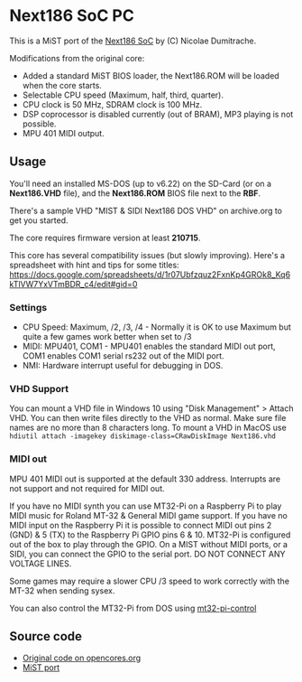 # Next186 SoC PC

This is a MiST port of the [Next186 SoC](https://opencores.org/projects/next186_soc_pc) by (C) Nicolae Dumitrache.

Modifications from the original core:

- Added a standard MiST BIOS loader, the Next186.ROM will be loaded when the core starts.
- Selectable CPU speed (Maximum, half, third, quarter).
- CPU clock is 50 MHz, SDRAM clock is 100 MHz.
- DSP coprocessor is disabled currently (out of BRAM), MP3 playing is not possible.
- MPU 401 MIDI output.

## Usage

You'll need an installed MS-DOS (up to v6.22) on the SD-Card (or on a **Next186.VHD** file),
and the **Next186.ROM** BIOS file next to the **RBF**. 

There's a sample VHD "MIST & SIDI Next186 DOS VHD" on archive.org to get you started.

The core requires firmware version at least **210715**.

This core has several compatibility issues (but slowly improving). Here's a spreadsheet with
hint and tips for some titles:
https://docs.google.com/spreadsheets/d/1r07Ubfzquz2FxnKp4GROk8_Kq6kTlVW7YxVTmBDR_c4/edit#gid=0

### Settings

- CPU Speed: Maximum, /2, /3, /4 - Normally it is OK to use Maximum but quite a few games work better when set to /3 
- MIDI: MPU401, COM1 - MPU401 enables the standard MIDI out port, COM1 enables COM1 serial rs232 out of the MIDI port.
- NMI: Hardware interrupt useful for debugging in DOS.

### VHD Support

You can mount a VHD file in Windows 10 using "Disk Management" > Attach VHD. You can then write files directly to the VHD as normal. Make sure file names are no more than 8 characters long.
To mount a VHD in MacOS use `hdiutil attach -imagekey diskimage-class=CRawDiskImage Next186.vhd`

### MIDI out

MPU 401 MIDI out is supported at the default 330 address. Interrupts are not support and not required for MIDI out. 

If you have no MIDI synth you can use MT32-Pi on a Raspberry Pi to play MIDI music for Roland MT-32 & General MIDI game support. If you have no MIDI input on the Raspberry Pi it is possible to connect MIDI out pins 2 (GND) & 5 (TX) to the Raspberry Pi GPIO pins 6 & 10. MT32-Pi is configured out of the box to play through the GPIO. On a MIST without MIDI ports, or a SIDI, you can connect the GPIO to the serial port. DO NOT CONNECT ANY VOLTAGE LINES.

Some games may require a slower CPU /3 speed to work correctly with the MT-32 when sending sysex.

You can also control the MT32-Pi from DOS using [mt32-pi-control](https://github.com/gmcn42/mt32-pi-control/tree/main/dos_bin)


## Source code

- [Original code on opencores.org](https://opencores.org/projects/next186_soc_pc)
- [MiST port](https://github.com/gyurco/Next186)
